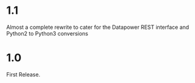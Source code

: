 # 1.1
Almost a complete rewrite to cater for the Datapower REST interface and Python2 to Python3 conversions

# 1.0


First Release.



